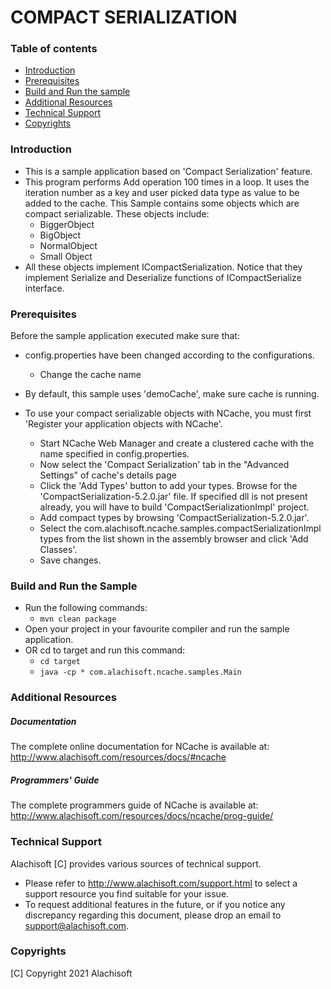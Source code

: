 # COMPACT SERIALIZATION

### Table of contents

* [Introduction](#introduction)
* [Prerequisites](#prerequisites)
* [Build and Run the sample](#build-and-run-the-sample)
* [Additional Resources](#additional-resources)
* [Technical Support](#technical-support)
* [Copyrights](#copyrights)

### Introduction

- This is a sample application based on 'Compact Serialization' feature. 
- This program performs Add operation 100 times in a loop. It uses the iteration number as a key and user picked data 
    type as value to be added to the cache. This Sample contains some objects which are compact serializable. 
    These objects include: 
	- BiggerObject
	- BigObject
	- NormalObject
	- Small Object
- All these objects implement ICompactSerialization. Notice that they implement Serialize and Deserialize functions of 
    ICompactSerialize interface.

### Prerequisites

Before the sample application executed make sure that:

- config.properties have been changed according to the configurations. 
	- Change the cache name
- By default, this sample uses 'demoCache', make sure cache is running. 

- To use your compact serializable objects with NCache, you must first 'Register your application objects with NCache'.
	- Start NCache Web Manager and create a clustered cache with the name specified in config.properties. 
	- Now select the 'Compact Serialization' tab in the "Advanced Settings" of cache's details page 
	- Click the 'Add Types' button to add your types. Browse for the 'CompactSerialization-5.2.0.jar' file.
	  If specified dll is not present already, you will have to build 'CompactSerializationImpl' project.
	- Add compact types by browsing 'CompactSerialization-5.2.0.jar'.
	- Select the com.alachisoft.ncache.samples.compactSerializationImpl types from the list shown in the assembly browser and click 'Add Classes'.
	- Save changes.

### Build and Run the Sample
- Run the following commands:
    - ``` mvn clean package ```
- Open your project in your favourite compiler and run the sample application.
- OR cd to target and run this command: 
	- ``` cd target ```
	- ``` java -cp * com.alachisoft.ncache.samples.Main ```

### Additional Resources

##### Documentation
The complete online documentation for NCache is available at:
http://www.alachisoft.com/resources/docs/#ncache

##### Programmers' Guide
The complete programmers guide of NCache is available at:
http://www.alachisoft.com/resources/docs/ncache/prog-guide/

### Technical Support

Alachisoft [C] provides various sources of technical support. 

- Please refer to http://www.alachisoft.com/support.html to select a support resource you find suitable for your issue.
- To request additional features in the future, or if you notice any discrepancy regarding this document, please drop an email to [support@alachisoft.com](mailto:support@alachisoft.com).

### Copyrights

[C] Copyright 2021 Alachisoft 
